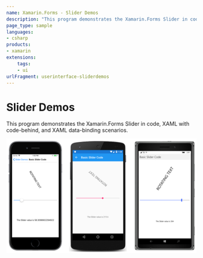 ```yaml
---
name: Xamarin.Forms - Slider Demos
description: "This program demonstrates the Xamarin.Forms Slider in code, XAML with code-behind, and XAML data-binding scenarios (UI)"
page_type: sample
languages:
- csharp
products:
- xamarin
extensions:
    tags:
    - ui
urlFragment: userinterface-sliderdemos
---
```

# Slider Demos

This program demonstrates the Xamarin.Forms Slider in code, XAML with code-behind, and XAML data-binding scenarios.

![Slider Demos application screenshot](Screenshots/01BasicSliderCode-Large.png "Slider Demos application screenshot")
